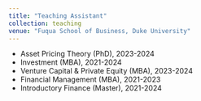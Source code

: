 ```yaml
---
title: "Teaching Assistant"
collection: teaching
venue: "Fuqua School of Business, Duke University"
---
```


* Asset Pricing Theory (PhD), 2023-2024
* Investment (MBA), 2021-2024
* Venture Capital & Private Equity (MBA), 2023-2024
* Financial Management (MBA), 2021-2023
* Introductory Finance (Master), 2021-2024